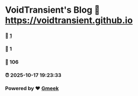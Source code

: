 # VoidTransient's Blog :link: https://voidtransient.github.io 
### :page_facing_up: [1](https://voidtransient.github.io/tag.html) 
### :speech_balloon: 1 
### :hibiscus: 106 
### :alarm_clock: 2025-10-17 19:23:33 
### Powered by :heart: [Gmeek](https://github.com/Meekdai/Gmeek)
